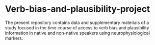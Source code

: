# Verb-bias-and-plausibility-project

The present repository contains data and supplementary materials of a study focused in the time course of access to verb bias and plausibility information in native and non-native speakers using neurophysiological markers.
